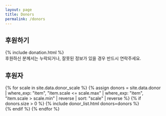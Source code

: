 ```yaml
---
layout: page
title: Donors
permalink: /donors
---
```


## 후원하기

{% include donation.html %}  
후원하신 분께서는 누락되거나, 잘못된 정보가 있을 경우 반드시 연락주세요.

## 후원자

{% for scale in site.data.donor_scale %}
{% assign donors = site.data.donor | where_exp: "item", "item.scale <= scale.max" | where_exp: "item", "item.scale > scale.min" | reverse | sort: "scale" | reverse %}
{% if donors.size > 0 %}
{% include donor_list.html donors=donors %}
<br/>
{% endif %}
{% endfor %}
